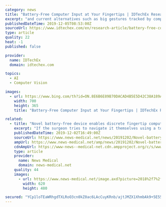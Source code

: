 ```yaml
---
category: news
title: "Battery-Free Computer Input at Your Fingertips | IDTechEx Research Article"
excerpt: "and current alternatives such as big gestures tracked by computer vision can get very tiring. The idea is if you mount Tip-Tap in surgical gloves, surgeons could navigate the computer themselves from where they are, and it won't affect their other actions like picking up the scalpel.\" Researchers created the prototype of Tip-Tap as part of a ..."
publishedDateTime: 2019-12-05T08:53:00Z
sourceUrl: https://www.idtechex.com/en/research-article/battery-free-computer-input-at-your-fingertips/19005?donotredirect=true
type: article
quality: 22
heat: -1
published: false

provider:
  name: IDTechEx
  domain: idtechex.com

topics:
  - AI
  - Computer Vision

images:
  - url: https://www.bing.com/th?id=ON.8E6B6E89B70DACAD4B5E5D42C38A189A
    width: 700
    height: 365
    title: "Battery-Free Computer Input at Your Fingertips | IDTechEx Research Article"

related:
  - title: "Novel battery-free device enables discrete fingertip computer input"
    excerpt: "If the surgeon tries to navigate it themselves using a touchscreen or a mouse, it's problematic because it would require constant sterilization, and current alternatives such as big gestures tracked by computer vision can get very tiring. The idea is if ..."
    publishedDateTime: 2019-12-02T16:49:00Z
    sourceUrl: https://www.news-medical.net/news/20191202/Novel-battery-free-device-enables-discrete-fingertip-computer-input.aspx
    ampUrl: https://www.news-medical.net/amp/news/20191202/Novel-battery-free-device-enables-discrete-fingertip-computer-input.aspx
    cdnAmpUrl: https://www-news--medical-net.cdn.ampproject.org/c/s/www.news-medical.net/amp/news/20191202/Novel-battery-free-device-enables-discrete-fingertip-computer-input.aspx
    type: article
    provider:
      name: News Medical
      domain: news-medical.net
    quality: 44
    images:
      - url: https://www.news-medical.net/image.axd?picture=2018%2f7%2f91ddc6498ae046de959ddcfb662105d8-620x480.jpg
        width: 620
        height: 480

secured: "YCp1loTEaWRhgdTXLRoO3cn0kZ0ac6LAcCuyKRnb/ajtJMZX1XhmbAk9+5E55fynUUgwKU6/IBby8UVtO3JwiRuPdWN/lNVj4qRLCgK39ybZcRu28M3fOoNCKXsOGggNSmith4fU3LwMynqnsbUEeHDbuHPbqhfaPS8sTIEhbqHfqTqWzZjBl10lLLOm07kHXMFU3rOmSALCge0SJX7vlKuX2klY+F5vVUoFGgutJ2iThZYezhYBB5hy27G+v4mo+SYzVfR5//COrmwBaHEVJA==;otY42uyFF+gV+tpI7Ugzlg=="
---
```



